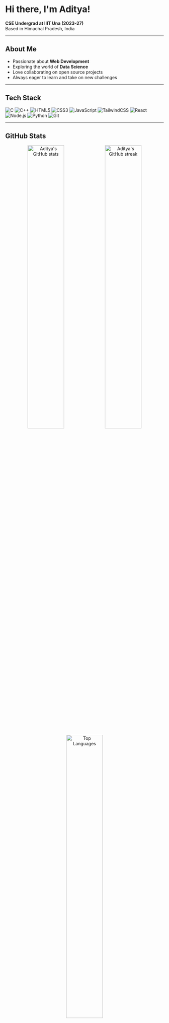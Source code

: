 # Hi there, I'm Aditya!

**CSE Undergrad at IIIT Una (2023-27)**  
Based in Himachal Pradesh, India

---

## About Me

- Passionate about **Web Development**
- Exploring the world of **Data Science**
- Love collaborating on open source projects
- Always eager to learn and take on new challenges

---

## Tech Stack

![C](https://img.shields.io/badge/-C-A8B9CC?style=for-the-badge&logo=c&logoColor=fff)
![C++](https://img.shields.io/badge/-C++-00599C?style=for-the-badge&logo=c%2b%2b&logoColor=fff)
![HTML5](https://img.shields.io/badge/-HTML5-E34F26?style=for-the-badge&logo=html5&logoColor=fff)
![CSS3](https://img.shields.io/badge/-CSS3-1572B6?style=for-the-badge&logo=css3&logoColor=fff)
![JavaScript](https://img.shields.io/badge/-JavaScript-F7DF1E?style=for-the-badge&logo=javascript&logoColor=222)
![TailwindCSS](https://img.shields.io/badge/-TailwindCSS-38B2AC?style=for-the-badge&logo=tailwind-css&logoColor=fff)
![React](https://img.shields.io/badge/-React-61DAFB?style=for-the-badge&logo=react&logoColor=222)
![Node.js](https://img.shields.io/badge/-Node.js-339933?style=for-the-badge&logo=node.js&logoColor=fff)
![Python](https://img.shields.io/badge/-Python-3776AB?style=for-the-badge&logo=python&logoColor=fff)
![Git](https://img.shields.io/badge/-Git-F05032?style=for-the-badge&logo=git&logoColor=fff)

---

## GitHub Stats

<div align="center">
 <img src="https://github-readme-stats.vercel.app/api?username=Aditya100905&show_icons=true&theme=radical&hide_border=true" alt="Aditya's GitHub stats" width="48%"/>
 <img src="https://streak-stats.demolab.com/?user=Aditya100905&theme=radical&hide_border=true" alt="Aditya's GitHub streak" width="48%"/>
</div>

<div align="center">
 <img src="https://github-readme-stats.vercel.app/api/top-langs/?username=Aditya100905&layout=compact&theme=radical&hide_border=true" alt="Top Languages" width="48%"/>
</div>

---

## Connect with me

[![LinkedIn](https://img.shields.io/badge/-LinkedIn-0077B5?style=for-the-badge&logo=linkedin&logoColor=fff)](https://www.linkedin.com/in/aditya-kumar-goyal-1a631328a)
[![Gmail](https://img.shields.io/badge/-Gmail-EA4335?style=for-the-badge&logo=gmail&logoColor=fff)](mailto:adityakumargoyal06@gmail.com)
[![X](https://img.shields.io/badge/-X-000000?style=for-the-badge&logo=x&logoColor=white)](https://x.com/Aditya903282713)

---

<div align="center">

> *"Code is like humor. When you have to explain it, it's bad."* – **Cory House**

**Thanks for visiting my GitHub!**
</div>

